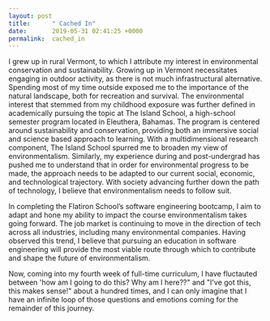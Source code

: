 ```yaml
---
layout: post
title:      " Cached In"
date:       2019-05-31 02:41:25 +0000
permalink:  cached_in
---
```



I grew up in rural Vermont, to which I attribute my interest in environmental conservation and sustainability. Growing up in Vermont necessitates engaging in outdoor activity, as there is not much infrastructural alternative. Spending most of my time outside exposed me to the importance of the natural landscape, both for recreation and survival. The environmental interest that stemmed from my childhood exposure was further defined in academically pursuing the topic at The Island School, a high-school semester program located in Eleuthera, Bahamas. The program is centered around sustainability and conservation, providing both an immersive social and science based approach to learning. With a multidimensional research component, The Island School spurred me to broaden my view of environmentalism. Similarly, my experience during and post-undergrad has pushed me to understand that in order for environmental progress to be made, the approach needs to be adapted to our current social, economic, and technological trajectory. With society advancing further down the path of technology, I believe that environmentalism needs to follow suit. 

In completing the Flatiron School’s software engineering bootcamp, I aim to adapt and hone my ability to impact the course environmentalism takes going forward. The job market is continuing to move in the direction of tech across all industries, including many environmental companies. Having observed this trend, I believe that pursuing an education in software engineering will provide the most viable route through which to contribute and shape the future of environmentalism. 

Now, coming into my fourth week of full-time curriculum, I have fluctauted between 'how am I going to do this?  Why am I here??" and "I've got this, this makes sense!" about a hundred times, and I can only imagine that I have an infinite loop of those questions and emotions coming for the remainder of this journey. 

